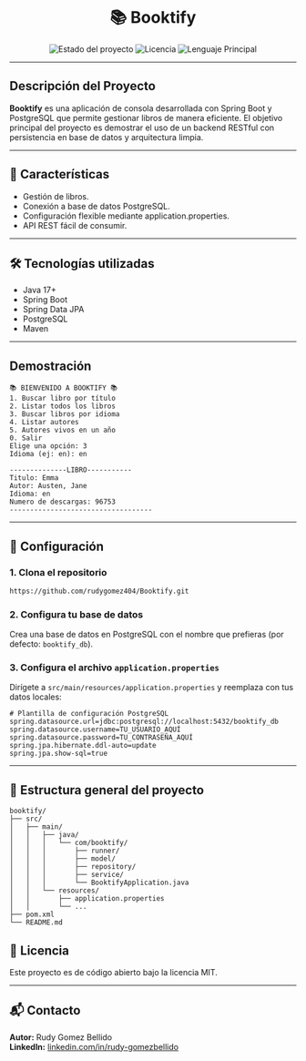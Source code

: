 <div align="center">

# 📚 Booktify

</div>

<p align="center">
  <img src="https://img.shields.io/badge/STATUS-FINALIZADO-brightgreen" alt="Estado del proyecto">
  <img src="https://img.shields.io/badge/LICENSE-MIT-blue" alt="Licencia">
  <img src="https://img.shields.io/github/languages/top/rudygomez404/currency-converter" alt="Lenguaje Principal">
</p>

---
## Descripción del Proyecto
**Booktify** es una aplicación de consola desarrollada con Spring Boot y PostgreSQL que permite gestionar libros de manera eficiente. El objetivo principal del proyecto es demostrar el uso de un backend RESTful con persistencia en base de datos y arquitectura limpia.

---

## 🚀 Características

- Gestión de libros.
- Conexión a base de datos PostgreSQL.
- Configuración flexible mediante application.properties.
- API REST fácil de consumir.

---

## 🛠️ Tecnologías utilizadas

- Java 17+
- Spring Boot
- Spring Data JPA
- PostgreSQL
- Maven

---
## Demostración

```plaintext
📚 BIENVENIDO A BOOKTIFY 📚
1. Buscar libro por título
2. Listar todos los libros
3. Buscar libros por idioma
4. Listar autores
5. Autores vivos en un año
0. Salir
Elige una opción: 3
Idioma (ej: en): en

--------------LIBRO-----------
Titulo: Emma
Autor: Austen, Jane
Idioma: en
Numero de descargas: 96753
-----------------------------------
```
---
## 🔧 Configuración

### 1. Clona el repositorio

```bash
https://github.com/rudygomez404/Booktify.git
```

### 2. Configura tu base de datos

Crea una base de datos en PostgreSQL con el nombre que prefieras (por defecto: `booktify_db`).

### 3. Configura el archivo `application.properties`

Dirígete a `src/main/resources/application.properties` y reemplaza con tus datos locales:

```properties
# Plantilla de configuración PostgreSQL
spring.datasource.url=jdbc:postgresql://localhost:5432/booktify_db
spring.datasource.username=TU_USUARIO_AQUÍ
spring.datasource.password=TU_CONTRASEÑA_AQUÍ
spring.jpa.hibernate.ddl-auto=update
spring.jpa.show-sql=true
```


---

## 📂 Estructura general del proyecto

```
booktify/
├── src/
│   ├── main/
│   │   ├── java/
│   │   │   └── com/booktify/
│   │   │       ├── runner/
│   │   │       ├── model/
│   │   │       ├── repository/
│   │   │       ├── service/
│   │   │       └── BooktifyApplication.java
│   │   └── resources/
│   │       ├── application.properties
│   │       └── ...
├── pom.xml
└── README.md
```

## 📄 Licencia

Este proyecto es de código abierto bajo la licencia MIT.

---

## 📬 Contacto

**Autor:** Rudy Gomez Bellido  
**LinkedIn:** [linkedin.com/in/rudy-gomezbellido](https://www.linkedin.com/in/rudy-gomezbellido)
